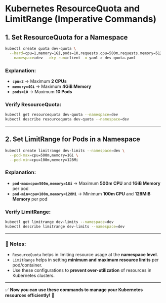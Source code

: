 # Kubernetes ResourceQuota and LimitRange (Imperative Commands)

## 1. Set ResourceQuota for a Namespace
```sh
kubectl create quota dev-quota \
  --hard=cpu=1,memory=1Gi,pods=10,requests.cpu=500m,requests.memory=512Mi,limits.cpu=1,limits.memory=1Gi \
  --namespace=dev --dry-run=client -o yaml > dev-quota.yaml

```

### Explanation:
- **`cpu=2`** → Maximum **2 CPUs**
- **`memory=4Gi`** → Maximum **4GiB Memory**
- **`pods=10`** → Maximum **10 Pods**

### Verify ResourceQuota:
```sh
kubectl get resourcequota dev-quota --namespace=dev
kubectl describe resourcequota dev-quota --namespace=dev
```

---

## 2. Set LimitRange for Pods in a Namespace
```sh
kubectl create limitrange dev-limits --namespace=dev \
  --pod-max=cpu=500m,memory=1Gi \
  --pod-min=cpu=100m,memory=128Mi
```

### Explanation:
- **`pod-max=cpu=500m,memory=1Gi`** → Maximum **500m CPU** and **1GiB Memory** per pod
- **`pod-min=cpu=100m,memory=128Mi`** → Minimum **100m CPU** and **128MiB Memory** per pod

### Verify LimitRange:
```sh
kubectl get limitrange dev-limits --namespace=dev
kubectl describe limitrange dev-limits --namespace=dev
```

---

### 📌 Notes:
- `ResourceQuota` helps in limiting resource usage at the **namespace level**.
- `LimitRange` helps in setting **minimum and maximum resource limits** per pod/container.
- Use these configurations to **prevent over-utilization** of resources in Kubernetes clusters.

---

✅ **Now you can use these commands to manage your Kubernetes resources efficiently!** 🚀
